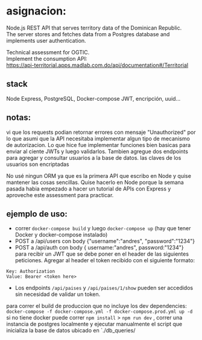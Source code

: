 # asignacion:
Node.js REST API that serves territory data of the Dominican Republic.  
The server stores and fetches data from a Postgres database and implements user authentication.  

Technical assessment for  OGTIC.  
Implement the consumption API:  
https://api-territorial.apps.madlab.com.do/api/documentation#/Territorial  


## stack
Node Express, PostgreSQL, Docker-compose
JWT, encripción, uuid...

## notas:
vi que los requests podian retornar errores con mensaje "Unauthorized" por lo que asumi que la API necesitaba implementar algun tipo de mecanismo de autorizacion. Lo que hice fue implementar funciones bien basicas para enviar al ciente JWTs y luego validarlos.
Tambien agregue dos endpoints para agregar y consultar usuarios a la base de datos. las claves de los usuarios son encriptadas

No usé ningun ORM ya que es la primera API que escribo en Node y quise mantener las cosas sencillas. Quise hacerlo en Node porque la semana pasada habia empezado a hacer un tutorial de APIs con Express y aproveche este assessment para practicar.

## ejemplo de uso:
* correr `docker-compose build` y luego `docker-compose up` (hay que tener Docker y docker-compose instalado)
* POST a /api/users con body {"username":"andres", "password":"1234"}
* POST a /api/auth con body { username:"andres", password:"1234"} para recibir un JWT que se debe poner en el header de las siguientes peticiones.
Agregar al header el token recibido con el siguiente formato:
```
Key: Authorization
Value: Bearer <token here>
```
* Los endpoints `/api/paises` y `/api/paises/1/show` pueden ser accedidos sin necesidad de validar un token.

para correr el build de produccion que no incluye los dev dependencies: `docker-compose -f docker-compose.yml -f docker-compose.prod.yml up -d`
si no tiene docker puede correr `npm install` > `npm run dev` , correr una instancia de postgres localmente y ejecutar manualmente el script que inicializa la base de datos ubicado en `./db_queries/
